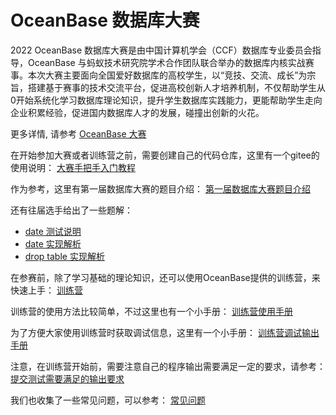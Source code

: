 # OceanBase 数据库大赛

2022 OceanBase 数据库大赛是由中国计算机学会（CCF）数据库专业委员会指导，OceanBase 与蚂蚁技术研究院学术合作团队联合举办的数据库内核实战赛事。本次大赛主要面向全国爱好数据库的高校学生，以“竞技、交流、成长”为宗旨，搭建基于赛事的技术交流平台，促进高校创新人才培养机制，不仅帮助学生从0开始系统化学习数据库理论知识，提升学生数据库实践能力，更能帮助学生走向企业积累经验，促进国内数据库人才的发展，碰撞出创新的火花。

更多详情, 请参考 [OceanBase 大赛](https://open.oceanbase.com/competition/index)

在开始参加大赛或者训练营之前，需要创建自己的代码仓库，这里有一个gitee的使用说明：
[大赛手把手入门教程](./gitee-instructions.md)

作为参考，这里有第一届数据库大赛的题目介绍：
[第一届数据库大赛题目介绍](./miniob_topics.md)

还有往届选手给出了一些题解：
- [date 测试说明](./miniob-test-comment-date.md)
- [date 实现解析](./miniob-date-implementation.md)
- [drop table 实现解析](./miniob-drop-table-implementation.md)

在参赛前，除了学习基础的理论知识，还可以使用OceanBase提供的训练营，来快速上手：
[训练营](https://open.oceanbase.com/train?questionId=200001)

训练营的使用方法比较简单，不过这里也有一个小手册：
[训练营使用手册](https://ask.oceanbase.com/t/topic/35600372)

为了方便大家使用训练营时获取调试信息，这里有一个小手册：
[训练营调试输出手册](./debug-output.md)

注意，在训练营开始前，需要注意自己的程序输出需要满足一定的要求，请参考：
[提交测试需要满足的输出要求](./miniob-output-convention.md)

我们也收集了一些常见问题，可以参考：
[常见问题](https://ask.oceanbase.com/t/topic/35601465)
